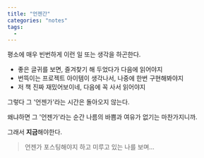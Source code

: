 ```yaml
---
title: "언젠간"
categories: "notes"
tags:
  - 
---
```


평소에 매우 빈번하게 이런 일 또는 생각을 하곤한다.

- 좋은 글귀를 보면, 즐겨찾기 해 두었다가 다음에 읽어야지
- 번뜩이는 프로젝트 아이템이 생각나서, 나중에 한번 구현해봐야지
- 저 책 진짜 재밌어보이네, 다음에 꼭 사서 읽어야지

그렇다 그 '언젠가'라는 시간은 돌아오지 않는다.

왜냐하면 그 '언젠가'라는 순간 나름의 바쁨과 여유가 없기는 마찬가지니까.

그래서 **지금**해야한다.

> 언젠가 포스팅해야지 하고 미루고 있는 나를 보며...